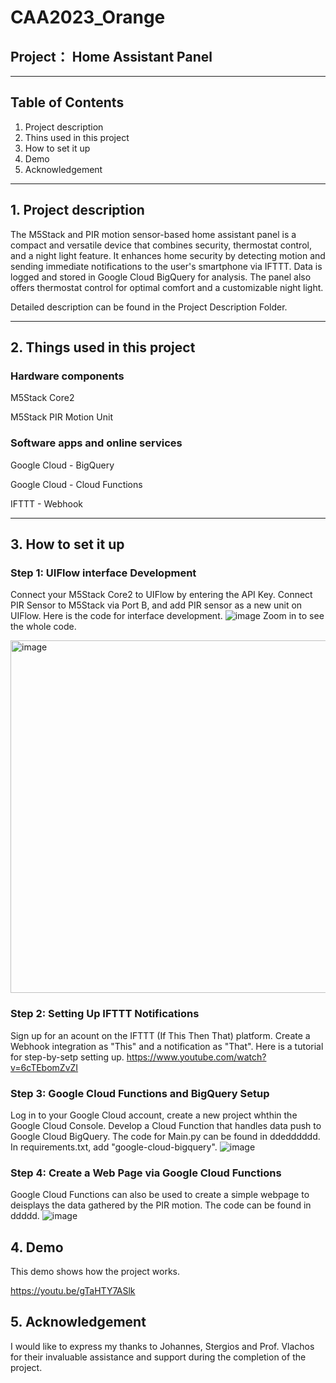 # CAA2023_Orange

## Project： Home Assistant Panel
---

## Table of Contents
1. Project description
2. Thins used in this project
3. How to set it up
4. Demo
5. Acknowledgement

---

## 1. Project description
The M5Stack and PIR motion sensor-based home assistant panel is a compact and versatile device that combines security, thermostat control, and a night light feature. It enhances home security by detecting motion and sending immediate notifications to the user's smartphone via IFTTT. Data is logged and stored in Google Cloud BigQuery for analysis. The panel also offers thermostat control for optimal comfort and a customizable night light. 

Detailed description can be found in the Project Description Folder.

---

## 2. Things used in this project
### Hardware components

M5Stack Core2

M5Stack PIR Motion Unit

### Software apps and online services

Google Cloud - BigQuery

Google Cloud - Cloud Functions

IFTTT - Webhook

---

## 3. How to set it up
### Step 1: UIFlow interface Development
Connect your M5Stack Core2 to UIFlow by entering the API Key. Connect PIR Sensor to M5Stack via Port B, and add PIR sensor as a new unit on UIFlow. Here is the code for interface development.
![image](https://github.com/JW20221/CAA2023_Orange/assets/114418889/f42aae79-18fd-4971-9541-dfbd6e170acb)
Zoom in to see the whole code.

<img width="564" alt="image" src="https://github.com/JW20221/CAA2023_Orange/assets/114418889/96cd62db-8b76-4ad4-8e5f-c868f67e7699">

### Step 2: Setting Up IFTTT Notifications
Sign up for an acount on the IFTTT (If This Then That) platform. Create a Webhook integration as "This" and a notification as "That". Here is a tutorial for step-by-setp setting up. https://www.youtube.com/watch?v=6cTEbomZvZI

### Step 3: Google Cloud Functions and BigQuery Setup
Log in to your Google Cloud account, create a new project whthin the Google Cloud Console. Develop a Cloud Function that handles data push to Google Cloud BigQuery. The code for Main.py can be found in ddedddddd. In requirements.txt, add "google-cloud-bigquery".
![image](https://github.com/JW20221/CAA2023_Orange/assets/114418889/e6fe16ff-5906-41b0-a524-cbd54653a8b6)

### Step 4: Create a Web Page via Google Cloud Functions 
Google Cloud Functions can also be used to create a simple webpage to deisplays the data gathered by the PIR motion. The code can be found in ddddd. 
![image](https://github.com/JW20221/CAA2023_Orange/assets/114418889/e6b3ffdf-b5d1-4dc8-9fa5-8e8988a52d76)

## 4. Demo
This demo shows how the project works. 

https://youtu.be/gTaHTY7ASlk


## 5. Acknowledgement
I would like to express my thanks to Johannes, Stergios and Prof. Vlachos for their invaluable assistance and support during the completion of the project.
